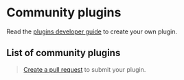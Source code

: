 # Community plugins

Read the [plugins developer guide](../../developers/plugins) to create your own plugin.

## List of community plugins

> [Create a pull request](https://github.com/discord-tickets/docs/compare) to submit your plugin.
